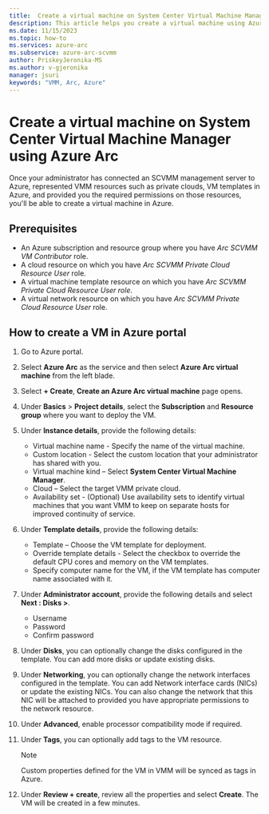 ```yaml
---
title:  Create a virtual machine on System Center Virtual Machine Manager using Azure Arc
description: This article helps you create a virtual machine using Azure portal. 
ms.date: 11/15/2023
ms.topic: how-to
ms.services: azure-arc
ms.subservice: azure-arc-scvmm
author: PriskeyJeronika-MS
ms.author: v-gjeronika
manager: jsuri
keywords: "VMM, Arc, Azure"
---
```



# Create a virtual machine on System Center Virtual Machine Manager using Azure Arc

Once your administrator has connected an SCVMM management server to Azure, represented VMM resources such as private clouds, VM templates in Azure, and provided you the required permissions on those resources, you'll be able to create a virtual machine in Azure.

## Prerequisites

- An Azure subscription and resource group where you have *Arc SCVMM VM Contributor* role.
- A cloud resource on which you have *Arc SCVMM Private Cloud Resource User* role.
- A virtual machine template resource on which you have *Arc SCVMM Private Cloud Resource User role*.
- A virtual network resource on which you have *Arc SCVMM Private Cloud Resource User* role.

## How to create a VM in Azure portal

1. Go to Azure portal.
2. Select **Azure Arc** as the service and then select **Azure Arc virtual machine** from the left blade.
3. Select **+ Create**, **Create an Azure Arc virtual machine** page opens.

3. Under **Basics** > **Project details**, select the **Subscription** and **Resource group** where you want to deploy the VM.
4. Under **Instance details**, provide the following details:
   - Virtual machine name - Specify the name of the virtual machine.
   - Custom location - Select the custom location that your administrator has shared with you.
   - Virtual machine kind – Select **System Center Virtual Machine Manager**.
   - Cloud – Select the target VMM private cloud.
   - Availability set - (Optional) Use availability sets to identify virtual machines that you want VMM to keep on separate hosts for improved continuity of service.
5. Under **Template details**, provide the following details:
   - Template – Choose the VM template for deployment.
   - Override template details - Select the checkbox to override the default CPU cores and memory on the VM templates.
   - Specify computer name for the VM, if the VM template has computer name associated with it.
6. Under **Administrator account**, provide the following details and select **Next : Disks >**.
   - Username
   - Password
   - Confirm password
7. Under **Disks**, you can optionally change the disks configured in the template. You can add more disks or update existing disks.
8. Under **Networking**, you can optionally change the network interfaces configured in the template. You can add Network interface cards (NICs) or update the existing NICs. You can also change the network that this NIC will be attached to provided you have appropriate permissions to the network resource.
9. Under **Advanced**, enable processor compatibility mode if required.
10. Under **Tags**, you can optionally add tags to the VM resource.
    >[!NOTE]
    > Custom properties defined for the VM in VMM will be synced as tags in Azure.

11.	Under **Review + create**, review all the properties and select **Create**. The VM will be created in a few minutes.
